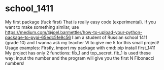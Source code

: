 # school_1411
My first package (fuck first)
That is really easy code (experimental). If you want to make something similar, use https://medium.com/@joel.barmettler/how-to-upload-your-python-package-to-pypi-65edc5fe9c56 I am a student of Russian school 1411 (grade 10) and I wanna ask my teacher VI to give me 5 for this small project! Usage examples: Firstly, import my package with cmd: pip install first_1411 My project has only 2 functions: fib_1 and top_secret. fib_1 is used these way: input the number and the program will give you the first N Fibonacci numbers!
